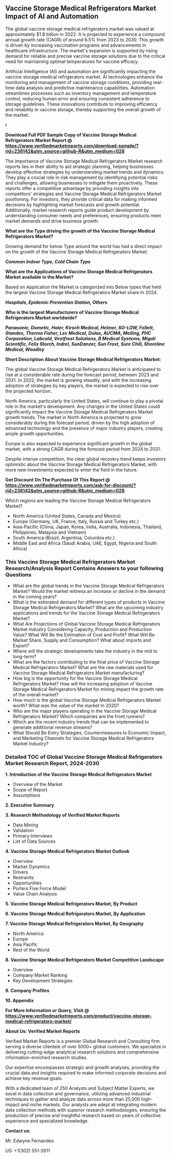 <h2>Vaccine Storage Medical Refrigerators Market Impact of AI and Automation</h2><p>The global vaccine storage medical refrigerators market was valued at approximately $1.8 billion in 2022. It is projected to experience a compound annual growth rate (CAGR) of around 6.5% from 2023 to 2030. This growth is driven by increasing vaccination programs and advancements in healthcare infrastructure. The market's expansion is supported by rising demand for reliable and precise vaccine storage solutions due to the critical need for maintaining optimal temperatures for vaccine efficacy.</p><p>Artificial Intelligence (AI) and automation are significantly impacting the vaccine storage medical refrigerators market. AI technologies enhance the monitoring and management of vaccine storage conditions, providing real-time data analysis and predictive maintenance capabilities. Automation streamlines processes such as inventory management and temperature control, reducing human error and ensuring consistent adherence to storage guidelines. These innovations contribute to improving efficiency and reliability in vaccine storage, thereby supporting the overall growth of the market.</p>t</p><p id="" class=""><strong>Download Full PDF Sample Copy of Vaccine Storage Medical Refrigerators Market Report @ <a href="https://www.verifiedmarketreports.com/download-sample/?rid=238142&utm_source=github-R&utm_medium=028" target="_blank">https://www.verifiedmarketreports.com/download-sample/?rid=238142&utm_source=github-R&utm_medium=028</a></strong></p><p>The importance of&nbsp;Vaccine Storage Medical Refrigerators Market research reports lies in their ability to aid strategic planning, helping businesses develop effective strategies by understanding market trends and dynamics. They play a crucial role in risk management by identifying potential risks and challenges, allowing businesses to mitigate them proactively. These reports offer a competitive advantage by providing insights into competitors' strategies and Vaccine Storage Medical Refrigerators Market positioning. For investors, they provide critical data for making informed decisions by highlighting market forecasts and growth potential. Additionally, market research reports guide product development by understanding consumer needs and preferences, ensuring products meet market demands and drive business growth.</p><p><strong>What are the&nbsp;Type driving the growth of the Vaccine Storage Medical Refrigerators Market?</strong></p><p id="" class="">Growing demand for below Type around the world has had a direct impact on the growth of the Vaccine Storage Medical Refrigerators Market:</p><em><strong>Common Indoor Type, Cold Chain Type</strong></em></p><strong>What are the&nbsp;Applications&nbsp;of Vaccine Storage Medical Refrigerators Market available in the Market?</strong></p><p id="" class="">Based on Application the Market is categorized into Below types that held the largest Vaccine Storage Medical Refrigerators Market share In 2024.</p><em><strong>Hospitals, Epidemic Prevention Station, Others</strong></em></p><strong>Who is the largest Manufacturers of Vaccine Storage Medical Refrigerators Market worldwide?</strong></p><p><em><strong>Panasonic, Dometic, Haier, Kirsch Medical, Helmer, SO-LOW, Follett, Standex, Thermo Fisher, Lec Medical, Dulas, AUCMA, Meiling, PHC Corporation, Labcold, Vestfrost Solutions, B Medical Systems, Migali Scientific, Felix Storch, Indrel, SunDanzer, Sun Frost, Sure Chill, Shoreline Medical, Woodley</strong></em></p><p id="" class=""><strong>Short Description About Vaccine Storage Medical Refrigerators Market:</strong></p><p>The global Vaccine Storage Medical Refrigerators Market is anticipated to rise at a considerable rate during the forecast period, between 2023 and 2031. In 2022, the market is growing steadily, and with the increasing adoption of strategies by key players, the market is expected to rise over the projected horizon.</p><p>North America, particularly the United States, will continue to play a pivotal role in the market's development. Any changes in the United States could significantly impact the Vaccine Storage Medical Refrigerators Market growth trends. The market in North America is projected to grow considerably during the forecast period, driven by the high adoption of advanced technology and the presence of major industry players, creating ample growth opportunities.</p><p>Europe is also expected to experience significant growth in the global market, with a strong CAGR during the forecast period from 2024 to 2031.</p><p>Despite intense competition, the clear global recovery trend keeps investors optimistic about the Vaccine Storage Medical Refrigerators Market, with more new investments expected to enter the field in the future.</p><p id="" class=""><strong>Get Discount On The Purchase Of This Report @ <a href="https://www.verifiedmarketreports.com/ask-for-discount/?rid=238142&utm_source=github-R&utm_medium=028" target="_blank">https://www.verifiedmarketreports.com/ask-for-discount/?rid=238142&utm_source=github-R&utm_medium=028</a></strong></p>Which regions are leading the Vaccine Storage Medical Refrigerators Market?</p><ul><li>North America (United States, Canada and Mexico)</li><li>Europe (Germany, UK, France, Italy, Russia and Turkey etc.)</li><li>Asia-Pacific (China, Japan, Korea, India, Australia, Indonesia, Thailand, Philippines, Malaysia and Vietnam)</li><li>South America (Brazil, Argentina, Columbia etc.)</li><li>Middle East and Africa (Saudi Arabia, UAE, Egypt, Nigeria and South Africa)</li></ul><h3 id="" class="">This Vaccine Storage Medical Refrigerators Market Research/Analysis Report Contains Answers to your following Questions</h3><ul><li>What are the global trends in the Vaccine Storage Medical Refrigerators Market? Would the market witness an increase or decline in the demand in the coming years?</li><li>What is the estimated demand for different types of products in Vaccine Storage Medical Refrigerators Market? What are the upcoming industry applications and trends for the Vaccine Storage Medical Refrigerators Market?</li><li>What Are Projections of Global Vaccine Storage Medical Refrigerators Market Industry Considering Capacity, Production and Production Value? What Will Be the Estimation of Cost and Profit? What Will Be Market Share, Supply and Consumption? What about imports and Export?</li><li>Where will the strategic developments take the industry in the mid to long-term?</li><li>What are the factors contributing to the final price of Vaccine Storage Medical Refrigerators Market? What are the raw materials used for Vaccine Storage Medical Refrigerators Market manufacturing?</li><li>How big is the opportunity for the Vaccine Storage Medical Refrigerators Market? How will the increasing adoption of Vaccine Storage Medical Refrigerators Market for mining impact the growth rate of the overall market?</li><li>How much is the global Vaccine Storage Medical Refrigerators Market worth? What was the value of the market In 2020?</li><li>Who are the major players operating in the Vaccine Storage Medical Refrigerators Market? Which companies are the front runners?</li><li>Which are the recent industry trends that can be implemented to generate additional revenue streams?</li><li>What Should Be Entry Strategies, Countermeasures to Economic Impact, and Marketing Channels for Vaccine Storage Medical Refrigerators Market Industry?</li></ul><h3 id="" class="">Detailed TOC of Global Vaccine Storage Medical Refrigerators Market Research Report, 2024-2030</h3><p id="" class=""><strong>1. Introduction of the Vaccine Storage Medical Refrigerators Market</strong></p><ul><li>Overview of the Market</li><li>Scope of Report</li><li>Assumptions</li></ul><p id="" class=""><strong>2. Executive Summary</strong></p><p id="" class=""><strong>3. Research Methodology of Verified Market Reports</strong></p><ul><li>Data Mining</li><li>Validation</li><li>Primary Interviews</li><li>List of Data Sources</li></ul><p id="" class=""><strong>4. Vaccine Storage Medical Refrigerators Market Outlook</strong></p><ul><li>Overview</li><li>Market Dynamics</li><li>Drivers</li><li>Restraints</li><li>Opportunities</li><li>Porters Five Force Model</li><li>Value Chain Analysis</li></ul><p id="" class=""><strong>5. Vaccine Storage Medical Refrigerators Market, By Product</strong></p><p id="" class=""><strong>6. Vaccine Storage Medical Refrigerators Market, By Application</strong></p><p id="" class=""><strong>7. Vaccine Storage Medical Refrigerators Market, By Geography</strong></p><ul><li>North America</li><li>Europe</li><li>Asia Pacific</li><li>Rest of the World</li></ul><p id="" class=""><strong>8. Vaccine Storage Medical Refrigerators Market Competitive Landscape</strong></p><ul><li>Overview</li><li>Company Market Ranking</li><li>Key Development Strategies</li></ul><p id="" class=""><strong>9. Company Profiles</strong></p><p id="" class=""><strong>10. Appendix</strong></p><p id="" class=""><strong>For More Information or Query, Visit @ <a href="https://www.verifiedmarketreports.com/product/vaccine-storage-medical-refrigerators-market/" target="_blank">https://www.verifiedmarketreports.com/product/vaccine-storage-medical-refrigerators-market/</a></strong></p><p id="" class=""><strong>About Us: Verified Market Reports</strong></p><p id="" class="">Verified Market Reports is a premier Global Research and Consulting firm serving a diverse clientele of over 5000+ global customers. We specialize in delivering cutting-edge analytical research solutions and comprehensive information-enriched research studies.</p><p id="" class="">Our expertise encompasses strategic and growth analyses, providing the crucial data and insights required to make informed corporate decisions and achieve key revenue goals.</p><p id="" class="">With a dedicated team of 250 Analysts and Subject Matter Experts, we excel in data collection and governance, utilizing advanced industrial techniques to gather and analyze data across more than 25,000 high-impact and niche markets. Our analysts are adept at integrating modern data collection methods with superior research methodologies, ensuring the production of precise and insightful research based on years of collective experience and specialized knowledge.</p><p id="" class=""><strong>Contact us:</strong></p><p id="" class="">Mr. Edwyne Fernandes</p><p id="" class="">US: +1(302) 551-2611</p>